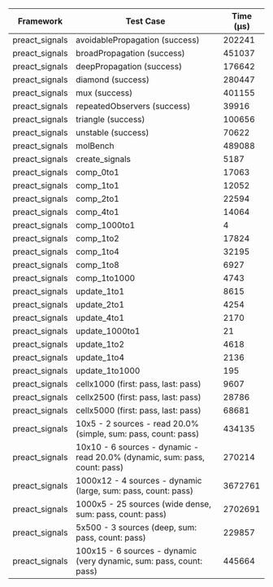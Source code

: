 | Framework | Test Case | Time (μs) |
| --- | --- | --- |
| preact_signals | avoidablePropagation (success) | 202241 |
| preact_signals | broadPropagation (success) | 451037 |
| preact_signals | deepPropagation (success) | 176642 |
| preact_signals | diamond (success) | 280447 |
| preact_signals | mux (success) | 401155 |
| preact_signals | repeatedObservers (success) | 39916 |
| preact_signals | triangle (success) | 100656 |
| preact_signals | unstable (success) | 70622 |
| preact_signals | molBench | 489088 |
| preact_signals | create_signals | 5187 |
| preact_signals | comp_0to1 | 17063 |
| preact_signals | comp_1to1 | 12052 |
| preact_signals | comp_2to1 | 22594 |
| preact_signals | comp_4to1 | 14064 |
| preact_signals | comp_1000to1 | 4 |
| preact_signals | comp_1to2 | 17824 |
| preact_signals | comp_1to4 | 32195 |
| preact_signals | comp_1to8 | 6927 |
| preact_signals | comp_1to1000 | 4743 |
| preact_signals | update_1to1 | 8615 |
| preact_signals | update_2to1 | 4254 |
| preact_signals | update_4to1 | 2170 |
| preact_signals | update_1000to1 | 21 |
| preact_signals | update_1to2 | 4618 |
| preact_signals | update_1to4 | 2136 |
| preact_signals | update_1to1000 | 195 |
| preact_signals | cellx1000 (first: pass, last: pass) | 9607 |
| preact_signals | cellx2500 (first: pass, last: pass) | 28786 |
| preact_signals | cellx5000 (first: pass, last: pass) | 68681 |
| preact_signals | 10x5 - 2 sources - read 20.0% (simple, sum: pass, count: pass) | 434135 |
| preact_signals | 10x10 - 6 sources - dynamic - read 20.0% (dynamic, sum: pass, count: pass) | 270214 |
| preact_signals | 1000x12 - 4 sources - dynamic (large, sum: pass, count: pass) | 3672761 |
| preact_signals | 1000x5 - 25 sources (wide dense, sum: pass, count: pass) | 2702691 |
| preact_signals | 5x500 - 3 sources (deep, sum: pass, count: pass) | 229857 |
| preact_signals | 100x15 - 6 sources - dynamic (very dynamic, sum: pass, count: pass) | 445664 |
